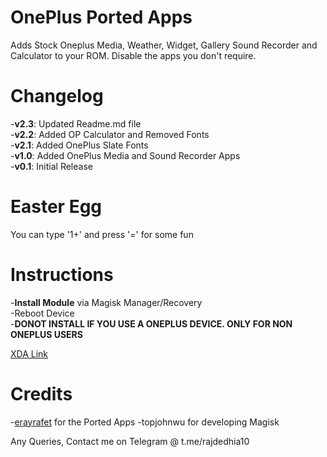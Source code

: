 # OnePlus Ported Apps
Adds Stock Oneplus Media, Weather, Widget, Gallery Sound Recorder and Calculator to your ROM. Disable the apps you don't require.

# Changelog

-__v2.3__: Updated Readme.md file<br>
-__v2.2__: Added OP Calculator and Removed Fonts<br> 
-__v2.1__: Added OnePlus Slate Fonts<br>
-__v1.0__: Added OnePlus Media and Sound Recorder Apps<br>
-__v0.1__: Initial Release

# Easter Egg

You can type '1+' and press '=' for some fun

# Instructions

-__Install Module__ via Magisk Manager/Recovery<br>
-Reboot Device<br>
-__DONOT INSTALL IF YOU USE A ONEPLUS DEVICE. ONLY FOR NON ONEPLUS USERS__

[XDA Link](https://forum.xda-developers.com/apps/magisk/module-oneplus-ported-apps-t3893915)

# Credits

-[erayrafet](https://forum.xda-developers.com/member.php?u=6901118) for the Ported Apps
-topjohnwu for developing Magisk<br>

Any Queries, Contact me on Telegram @ t.me/rajdedhia10
